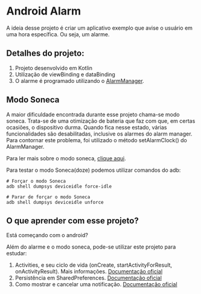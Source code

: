 # Android Alarm

A ideia desse projeto é criar um aplicativo exemplo que avise o usuário em uma hora específica. Ou seja, um alarme. 

## Detalhes do projeto:
1) Projeto desenvolvido em Kotlin
1) Utilização de viewBinding e dataBinding
1) O alarme é programado utilizando o <a href="https://developer.android.com/reference/android/app/AlarmManager">AlarmManager</a>.

## Modo Soneca 

A maior dificuldade encontrada durante esse projeto chama-se modo soneca. Trata-se de uma otimização de bateria que faz com que, em certas ocasiões, o dispositivo durma. Quando fica nesse estado, várias funcionalidades são desabilitadas, inclusive os alarmes do alarm manager. Para contornar este problema, foi utilizado o método setAlarmClock() do AlarmManager.

Para ler mais sobre o modo soneca, <a href="https://developer.android.com/training/monitoring-device-state/doze-standby">clique aqui</a>.

Para testar o modo Soneca(doze) podemos utilizar comandos do adb: 


```
# Forçar o modo Soneca 
adb shell dumpsys deviceidle force-idle

# Parar de forçar o modo Soneca
adb shell dumpsys deviceidle unforce
```
## O que aprender com esse projeto?
Está começando com o android? 

Além do alarme e o modo soneca, pode-se utilizar este projeto para estudar:

1. Activities, e seu ciclo de vida (onCreate, startActivityForResult, onActivityResult). Mais informações. <a href="https://developer.android.com/guide/components/activities/activity-lifecycle">Documentação oficial</a> 
1. Persistência em SharedPreferences. <a href="https://developer.android.com/reference/android/content/SharedPreferences">Documentação oficial</a>
1. Como mostrar e cancelar uma notificação. <a href="https://developer.android.com/training/notify-user/build-notification">Documentação oficial</a>
